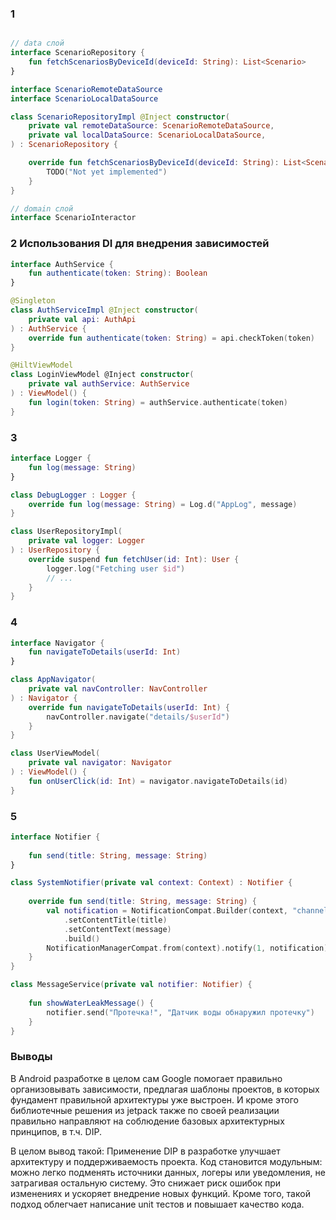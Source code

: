 ### 1

```kotlin

// data слой
interface ScenarioRepository {
    fun fetchScenariosByDeviceId(deviceId: String): List<Scenario>
}

interface ScenarioRemoteDataSource
interface ScenarioLocalDataSource

class ScenarioRepositoryImpl @Inject constructor(
    private val remoteDataSource: ScenarioRemoteDataSource,
    private val localDataSource: ScenarioLocalDataSource,
) : ScenarioRepository {

    override fun fetchScenariosByDeviceId(deviceId: String): List<Scenario> {
        TODO("Not yet implemented")
    }
}

// domain слой
interface ScenarioInteractor 
```

### 2 Использования DI для внедрения зависимостей

```kotlin
interface AuthService {
    fun authenticate(token: String): Boolean
}

@Singleton
class AuthServiceImpl @Inject constructor(
    private val api: AuthApi
) : AuthService {
    override fun authenticate(token: String) = api.checkToken(token)
}

@HiltViewModel
class LoginViewModel @Inject constructor(
    private val authService: AuthService
) : ViewModel() {
    fun login(token: String) = authService.authenticate(token)
}
```

### 3

```kotlin
interface Logger {
    fun log(message: String)
}

class DebugLogger : Logger {
    override fun log(message: String) = Log.d("AppLog", message)
}

class UserRepositoryImpl(
    private val logger: Logger
) : UserRepository {
    override suspend fun fetchUser(id: Int): User {
        logger.log("Fetching user $id")
        // ...
    }
}
```

### 4

```kotlin
interface Navigator {
    fun navigateToDetails(userId: Int)
}

class AppNavigator(
    private val navController: NavController
) : Navigator {
    override fun navigateToDetails(userId: Int) {
        navController.navigate("details/$userId")
    }
}

class UserViewModel(
    private val navigator: Navigator
) : ViewModel() {
    fun onUserClick(id: Int) = navigator.navigateToDetails(id)
}
```

### 5

```kotlin
interface Notifier {
    
    fun send(title: String, message: String)
}

class SystemNotifier(private val context: Context) : Notifier {
    
    override fun send(title: String, message: String) {
        val notification = NotificationCompat.Builder(context, "channel")
            .setContentTitle(title)
            .setContentText(message)
            .build()
        NotificationManagerCompat.from(context).notify(1, notification)
    }
}

class MessageService(private val notifier: Notifier) {
    
    fun showWaterLeakMessage() {
        notifier.send("Протечка!", "Датчик воды обнаружил протечку")
    }
}
```


### Выводы

В Android разработке в целом сам Google помогает правильно организовывать зависимости, предлагая шаблоны проектов, в которых фундамент правильной архитектуры уже выстроен. 
И кроме этого библиотечные решения из jetpack также по своей реализации правильно направляют на соблюдение базовых архитектурных принципов, в т.ч. DIP.

В целом вывод такой:
Применение DIP в разработке улучшает архитектуру и поддерживаемость проекта. 
Код становится модульным: можно легко подменять источники данных, логеры или уведомления, не затрагивая остальную систему. 
Это снижает риск ошибок при изменениях и ускоряет внедрение новых функций. Кроме того, такой подход облегчает написание unit тестов и повышает качество кода.